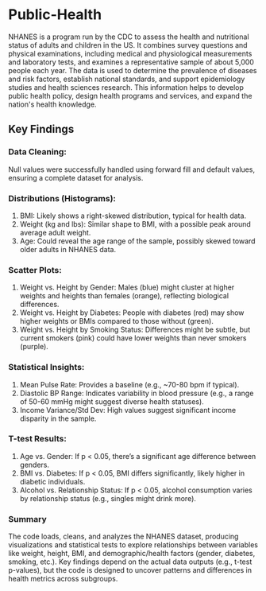 # Public-Health

NHANES is a program run by the CDC to assess the health and nutritional status of adults and children in the US. It combines survey questions and physical examinations, including medical and physiological measurements and laboratory tests, and examines a representative sample of about 5,000 people each year. The data is used to determine the prevalence of diseases and risk factors, establish national standards, and support epidemiology studies and health sciences research. This information helps to develop public health policy, design health programs and services, and expand the nation's health knowledge.

## Key Findings
### Data Cleaning:
Null values were successfully handled using forward fill and default values, ensuring a complete dataset for analysis.

### Distributions (Histograms):
1. BMI: Likely shows a right-skewed distribution, typical for health data.
2. Weight (kg and lbs): Similar shape to BMI, with a possible peak around average adult weight.
3. Age: Could reveal the age range of the sample, possibly skewed toward older adults in NHANES data.
### Scatter Plots:
1. Weight vs. Height by Gender: Males (blue) might cluster at higher weights and heights than females (orange), reflecting biological differences.
2. Weight vs. Height by Diabetes: People with diabetes (red) may show higher weights or BMIs compared to those without (green).
3. Weight vs. Height by Smoking Status: Differences might be subtle, but current smokers (pink) could have lower weights than never smokers (purple).

### Statistical Insights:
1. Mean Pulse Rate: Provides a baseline (e.g., ~70-80 bpm if typical).
2. Diastolic BP Range: Indicates variability in blood pressure (e.g., a range of 50-60 mmHg might suggest diverse health statuses).
3. Income Variance/Std Dev: High values suggest significant income disparity in the sample.
### T-test Results:
1. Age vs. Gender: If p < 0.05, there’s a significant age difference between genders.
2. BMI vs. Diabetes: If p < 0.05, BMI differs significantly, likely higher in diabetic individuals.
3. Alcohol vs. Relationship Status: If p < 0.05, alcohol consumption varies by relationship status (e.g., singles might drink more).

### Summary
The code loads, cleans, and analyzes the NHANES dataset, producing visualizations and statistical tests to explore relationships between variables like weight, height, BMI, and demographic/health factors (gender, diabetes, smoking, etc.). Key findings depend on the actual data outputs (e.g., t-test p-values), but the code is designed to uncover patterns and differences in health metrics across subgroups.

